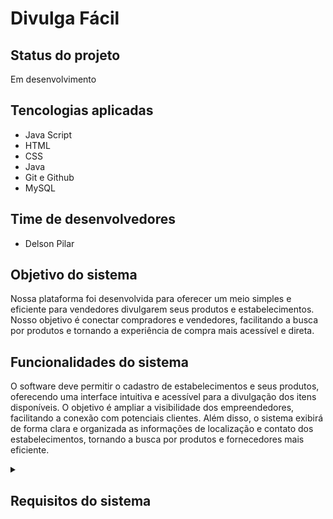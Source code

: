 <h1>Divulga Fácil</h1>

<h2>Status do projeto</h2>
<p>Em desenvolvimento</p>

<h2>Tencologias aplicadas</h2>
<ul>
    <li>Java Script</li>
    <li>HTML</li>
    <li>CSS</li>
    <li>Java</li>
    <li>Git e Github</li>
    <li>MySQL</li>
</ul>

<h2>Time de desenvolvedores</h2>
<ul>
    <li>Delson Pilar</li>
</ul>

<h2>Objetivo do sistema</h2>
<p>Nossa plataforma foi desenvolvida para oferecer um meio simples e eficiente para vendedores divulgarem seus produtos e estabelecimentos. Nosso objetivo é conectar compradores e vendedores, facilitando a busca por produtos e tornando a experiência de compra mais acessível e direta.</p>
<h2>Funcionalidades do sistema</h2>

<p>O software deve permitir o cadastro de estabelecimentos e seus produtos, oferecendo uma interface intuitiva e acessível para a divulgação dos itens disponíveis. O objetivo é ampliar a visibilidade dos empreendedores, facilitando a conexão com potenciais clientes. Além disso, o sistema exibirá de forma clara e organizada as informações de localização e contato dos estabelecimentos, tornando a busca por produtos e fornecedores mais eficiente.</p>

<details>
<summary><h2> Requisitos do sistema </h2></summary>
<h3>Requisitos funcionais</h3>
<dl>
    <dt><b>Pesquisa e filtros:</b></dt>
    <dd>O sistema deve permitir que usuários pesquisem produtos e lojas, podendo filtrar por categorias, preço, localização, etc.</dd> 

<dt><b>Autentificação e perfis de usuário:</b></dt>
<dd>O sistema deve permitir login e cadastro de usuários (lojistas e compradores) para permitir interações com os produtos. (adicionar, comentar, etc). </dd> 

<dt><b>Painel do lojista:</b></dt>
<dd>Deve haver uma área para lojistas gerenciarem seus produtos e informações da loja.</dd> 

<dt><b>Sistema de avaliações:</b></dt>
<dd>Os usuários devem poder avaliar os produtos e deixar comentários sobre os mesmos. </dd>
</dl>

<h3>requisitos não funcionais</h3>
<dl>
<dt><b>Desempenho:</b></dt>
<dd>As páginas devem carregar rapidamente para oferecer uma boa experiência ao usuário.</dd>

<dt><b>Segurança:</b></dt>
<dd>O sistema deve proteger dados sensíveis, como informações de lojistas e usuários.</dd>

<dt><b>Responsividade</b></dt>
<dd>O site deve ser responsivo e adaptar-se corretamente aos principais tamanhos de tela disponíveis no mercado.</dd>
</dl>
</details>
